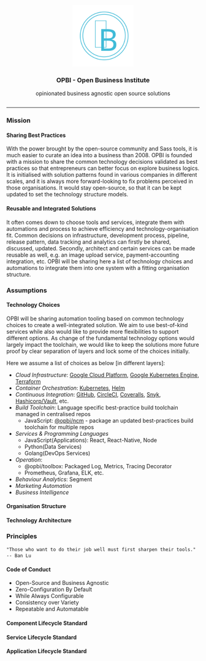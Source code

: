 <p align="center">
  <img alt="ncm" src="https://raw.githubusercontent.com/opbi/logo/master/opbi/opbi.svg?sanitize=true" width="160">
</p>

<h3 align="center">OPBI - Open Business Institute</h3>
<p align="center" style="margin-bottom: 2em;">opinionated business agnostic open source solutions</p>

---

### Mission

#### Sharing Best Practices
With the power brought by the open-source community and Sass tools, it is much easier to curate an idea into a business than 2008. OPBI is founded with a mission to share the common technology decisions validated as best practices so that entrepreneurs can better focus on explore business logics. It is initialised with solution patterns found in various companies in different scales, and it is always more forward-looking to fix problems perceived in those organisations. It would stay open-source, so that it can be kept updated to set the technology structure models.

#### Reusable and Integrated Solutions
It often comes down to choose tools and services, integrate them with automations and process to achieve efficiency and technology-organisation fit. Common decisions on infrastructure, development process, pipeline, release pattern, data tracking and analytics can firstly be shared, discussed, updated. Secondly, architect and certain services can be made reusable as well, e.g. an image upload service, payment-accounting integration, etc. OPBI will be sharing here a list of technology choices and automations to integrate them into one system with a fitting organisation structure.

### Assumptions

#### Technology Choices

OPBI will be sharing automation tooling based on common technology choices to create a well-integrated solution. We aim to use best-of-kind services while also would like to provide more flexibilities to support different options. As change of the fundamental technology options would largely impact the toolchain, we would like to keep the solutions more future proof by clear separation of layers and lock some of the choices initially.

Here we assume a list of choices as below [in different layers]:
- *Cloud Infrastructure*: [Google Cloud Platform](https://cloud.google.com/), [Google Kubernetes Engine](https://cloud.google.com/kubernetes-engine/), [Terraform](https://www.terraform.io/)
- *Container Orchestration*: [Kubernetes](https://github.com/kubernetes/kubernetes), [Helm](https://github.com/helm/helm)
- *Continuous Integration*: [GitHub](https://github.com/), [CircleCI](circleci.com), [Coveralls](http://coveralls.io), [Snyk](http://snyk.io), [Hashicorp/Vault](https://github.com/hashicorp/vault), etc.
- *Build Toolchain*: Language specific best-practice build toolchain managed in centralised repos
  - JavaScript: [@opbi/ncm](github.com/opbi/ncm) - package an updated best-practices build toolchain for multiple repos
- *Services & Programming Languages*
  - JavaScript(Applications): React, React-Native, Node
  - Python(Data Services)
  - Golang(DevOps Services)
- *Operation*:
  - @opbi/toolbox: Packaged Log, Metrics, Tracing Decorator
  - Prometheus, Grafana, ELK, etc.
- *Behaviour Analytics*: Segment
- *Marketing Automation*
- *Business Intelligence*

#### Organisation Structure


#### Technology Architecture

### Principles
```
"Those who want to do their job well must first sharpen their tools." -- Ban Lu
```
#### Code of Conduct

- Open-Source and Business Agnostic
- Zero-Configuration By Default
- While Always Configurable
- Consistency over Variety
- Repeatable and Automatable

#### Component Lifecycle Standard

#### Service Lifecycle Standard

#### Application Lifecycle Standard

